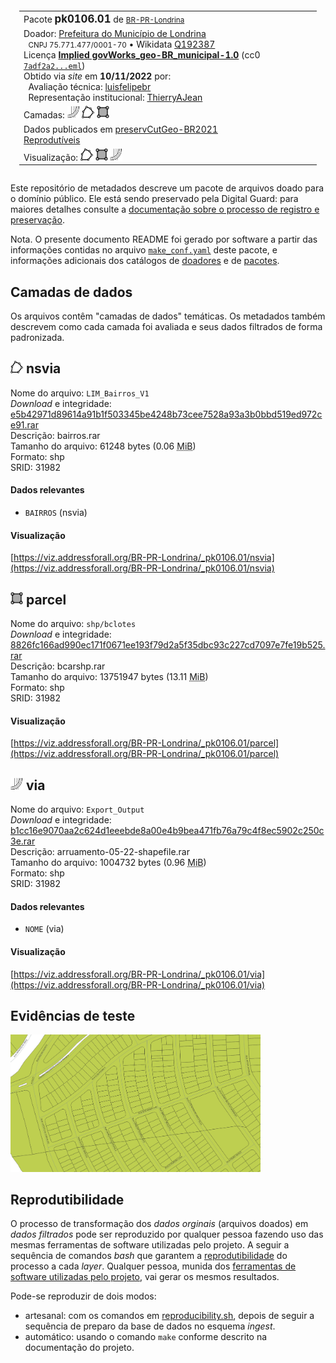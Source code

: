 <aside>
<table align="right" style="padding: 1em">
<tr><td>Pacote <big><b>pk0106.01</b></big> de <small><a target="_afacodes" title="Jurisdição" href="https://afa.codes/BR-PR-Londrina">BR-PR-Londrina</a></small>
</td></tr>
<tr><td>
Doador: <a rel="external" target="_doador" href="https://www.londrina.pr.gov.br/">Prefeitura do Município de Londrina</a>
<br/>&nbsp; <small>CNPJ 75.771.477/0001-70</small> • Wikidata <a rel="external" target="_doador" title="link descritor Wikidata do doador" href="https://www.wikidata.org/wiki/Q192387">Q192387</a></small><br/>
Licença <a rel="external" target="_doador" href="https://git.digital-guard.org/licenses/blob/master/reports/implied-govWorks_geo-BR_municipal-v1.md"><b>Implied govWorks_geo-BR_municipal-1.0</b></a> (cc0 <a title="SHA256 7adf2a2ec5348c05db9a52eedccdfb065352d363ff617d6167cf6202e30ee4af.eml" href="http://dl.digital-guard.org/7adf2a2ec5348c05db9a52eedccdfb065352d363ff617d6167cf6202e30ee4af.eml"><code>7adf2a2...eml</code></a>)<br/>
Obtido via <i>site</i> em <b>10/11/2022</b> por:
<br/>&nbsp; Avaliação técnica: <a rel="external" target="_gitPerson" title="usuário Git" href="https://github.com/luisfelipebr">luisfelipebr</a>
<br/>&nbsp; Representação institucional: <a rel="external" target="_gitPerson" title="usuário Git" href="https://github.com/ThierryAJean">ThierryAJean</a><br/>
</td></tr>
<tr><td>Camadas: <a title="via" href="#-via"><img src="https://raw.githubusercontent.com/digital-guard/preserv/main/docs/assets/layerIcon-via.png" alt="via" width="20"/></a> <a title="nsvia" href="#-nsvia"><img src="https://raw.githubusercontent.com/digital-guard/preserv/main/docs/assets/layerIcon-nsvia.png" alt="nsvia" width="20"/></a> <a title="parcel" href="#-parcel"><img src="https://raw.githubusercontent.com/digital-guard/preserv/main/docs/assets/layerIcon-parcel.png" alt="parcel" width="20"/></a> </td></tr>
<tr><td>Dados publicados em <a href="https://git.digital-guard.org/preservCutGeo-BR2021/tree/main/data/PR/Londrina/_pk0106.01">preservCutGeo-BR2021</a><br/><a href="#reprodutibilidade">Reprodutíveis</a></td></tr>
<tr><td>Visualização: <a title="nsvia" href="https://viz.addressforall.org/BR-PR-Londrina/_pk0106.01/nsvia"><img src="https://raw.githubusercontent.com/digital-guard/preserv/main/docs/assets/layerIcon-nsvia.png" alt="nsvia" width="20"/></a> <a title="parcel" href="https://viz.addressforall.org/BR-PR-Londrina/_pk0106.01/parcel"><img src="https://raw.githubusercontent.com/digital-guard/preserv/main/docs/assets/layerIcon-parcel.png" alt="parcel" width="20"/></a> <a title="via" href="https://viz.addressforall.org/BR-PR-Londrina/_pk0106.01/via"><img src="https://raw.githubusercontent.com/digital-guard/preserv/main/docs/assets/layerIcon-via.png" alt="via" width="20"/></a> </td></tr>
</table>
</aside>

<section>

Este repositório de metadados descreve um pacote de arquivos doado para o domínio público. Ele está sendo preservado pela Digital Guard: para maiores detalhes consulte a [documentação sobre o processo de registro e preservação](https://wiki.addressforall.org/doc/Documentação_Digital-guard).

Nota. O presente documento README foi gerado por software a partir das informações contidas no arquivo [`make_conf.yaml`](https://git.digital-guard.org/preserv-BR/blob/main/data/PR/Londrina/_pk0106.01/make_conf.yaml) deste pacote, e informações adicionais dos catálogos de [doadores](https://git.digital-guard.org/preserv-BR/blob/main/data/donor.csv) e de [pacotes](https://git.digital-guard.org/preserv-BR/blob/main/data/donatedPack.csv).

# Camadas de dados

Os arquivos contêm "camadas de dados" temáticas. Os metadados também descrevem como cada camada foi avaliada e seus dados filtrados de forma padronizada.

## <img src="https://raw.githubusercontent.com/digital-guard/preserv/main/docs/assets/layerIcon-nsvia.png" alt="nsvia" width="20"/> nsvia

Nome do arquivo: `LIM_Bairros_V1`<br/>*Download* e integridade: [e5b42971d89614a91b1f503345be4248b73cee7528a93a3b0bbd519ed972ce91.rar](http://dl.digital-guard.org/e5b42971d89614a91b1f503345be4248b73cee7528a93a3b0bbd519ed972ce91.rar)<br/>Descrição: bairros.rar<br/>Tamanho do arquivo: 61248 bytes (0.06 <abbr title="mebibyte">MiB</abbr>)<br/>Formato: shp<br/>SRID: 31982

#### Dados relevantes
* `BAIRROS` (nsvia)

#### Visualização
[https://viz.addressforall.org/BR-PR-Londrina/_pk0106.01/nsvia](https://viz.addressforall.org/BR-PR-Londrina/_pk0106.01/nsvia)
## <img src="https://raw.githubusercontent.com/digital-guard/preserv/main/docs/assets/layerIcon-parcel.png" alt="parcel" width="20"/> parcel

Nome do arquivo: `shp/bclotes`<br/>*Download* e integridade: [8826fc166ad990ec171f0671ee193f79d2a5f35dbc93c227cd7097e7fe19b525.rar](http://dl.digital-guard.org/8826fc166ad990ec171f0671ee193f79d2a5f35dbc93c227cd7097e7fe19b525.rar)<br/>Descrição: bcarshp.rar<br/>Tamanho do arquivo: 13751947 bytes (13.11 <abbr title="mebibyte">MiB</abbr>)<br/>Formato: shp<br/>SRID: 31982

#### Visualização
[https://viz.addressforall.org/BR-PR-Londrina/_pk0106.01/parcel](https://viz.addressforall.org/BR-PR-Londrina/_pk0106.01/parcel)
## <img src="https://raw.githubusercontent.com/digital-guard/preserv/main/docs/assets/layerIcon-via.png" alt="via" width="20"/> via

Nome do arquivo: `Export_Output`<br/>*Download* e integridade: [b1cc16e9070aa2c624d1eeebde8a00e4b9bea471fb76a79c4f8ec5902c250c3e.rar](http://dl.digital-guard.org/b1cc16e9070aa2c624d1eeebde8a00e4b9bea471fb76a79c4f8ec5902c250c3e.rar)<br/>Descrição: arruamento-05-22-shapefile.rar<br/>Tamanho do arquivo: 1004732 bytes (0.96 <abbr title="mebibyte">MiB</abbr>)<br/>Formato: shp<br/>SRID: 31982

#### Dados relevantes
* `NOME` (via)

#### Visualização
[https://viz.addressforall.org/BR-PR-Londrina/_pk0106.01/via](https://viz.addressforall.org/BR-PR-Londrina/_pk0106.01/via)

# Evidências de teste
<img src="evidencia.png" width="400"/>

</section>
<section>

# Reprodutibilidade

O processo de transformação dos *dados orginais* (arquivos doados) em *dados filtrados* pode ser reproduzido por qualquer pessoa fazendo uso das mesmas ferramentas de software utilizadas pelo projeto. A seguir a sequência de comandos *bash* que garantem a [reprodutibilidade](https://en.wikipedia.org/wiki/Reproducibility) do processo a cada *layer*. Qualquer pessoa, munida dos [ferramentas de software utilizadas pelo projeto](https://git.AddressForAll.org/suporte/blob/master/docs/pt/infra.md#ambientes-e-ferramentas-de-uso-geral), vai gerar os mesmos resultados.

Pode-se reproduzir de dois modos:
* artesanal: com os comandos em [reproducibility.sh](https://git.digital-guard.org/preserv-BR/blob/main/data/PR/Londrina/_pk0106.01/reproducibility.sh), depois de seguir a sequência de preparo da base de dados no esquema *ingest*.
* automático: usando o comando `make` conforme descrito na documentação do projeto.

</section>

